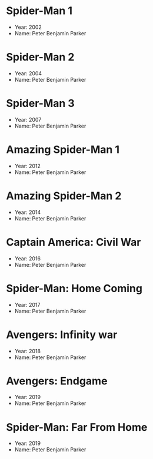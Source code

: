 # Spider-Man 1  
- Year: 2002  
- Name: Peter Benjamin Parker  

# Spider-Man 2  
- Year: 2004  
- Name: Peter Benjamin Parker  

# Spider-Man 3  
- Year: 2007  
- Name: Peter Benjamin Parker 

# Amazing Spider-Man 1
- Year: 2012
- Name: Peter Benjamin Parker

# Amazing Spider-Man 2
- Year: 2014
- Name: Peter Benjamin Parker

# Captain America: Civil War
- Year: 2016
- Name: Peter Benjamin Parker

# Spider-Man: Home Coming
- Year: 2017
- Name: Peter Benjamin Parker

# Avengers: Infinity war
- Year: 2018
- Name: Peter Benjamin Parker

# Avengers: Endgame
- Year: 2019
- Name: Peter Benjamin Parker

# Spider-Man: Far From Home
- Year: 2019
- Name: Peter Benjamin Parker
